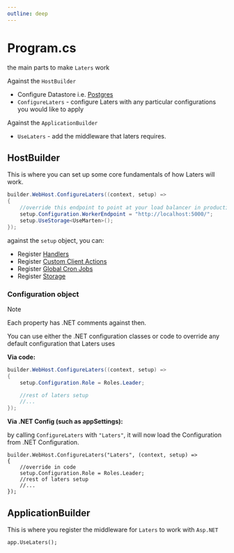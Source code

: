 ```yaml
---
outline: deep
---
```


# Program.cs

the main parts to make `Laters` work 

Against the `HostBuilder`

- Configure Datastore i.e. [Postgres](../storage/marten)
- `ConfigureLaters` - configure Laters with any particular configurations you would like to apply


Against the `ApplicationBuilder`

- `UseLaters` - add the middleware that laters requires.

## HostBuilder

This is where you can set up some core fundamentals of how Laters will work.

```csharp
builder.WebHost.ConfigureLaters((context, setup) =>
{
    //override this endpoint to point at your load balancer in production/when-deployed.
    setup.Configuration.WorkerEndpoint = "http://localhost:5000/"; 
    setup.UseStorage<UseMarten>();
});
```

against the `setup` object, you can:

- Register [Handlers](../processing/job-handler)
- Register [Custom Client Actions](../processing/custom-actions)
- Register [Global Cron Jobs](../scheduling/global-many-for-later)
- Register [Storage](../storage/marten)

### Configuration object

> [!NOTE]
> Each property has .NET comments against then.

You can use either the .NET configuration classes or code to override any default configuration that Laters uses

**Via code:**

```csharp
builder.WebHost.ConfigureLaters((context, setup) =>
{
    setup.Configuration.Role = Roles.Leader;

    //rest of laters setup
    //...
});
```

**Via .NET Config (such as appSettings):**

by calling `ConfigureLaters` with `"Laters"`, it will now load the Configuration from .NET Configuration.

```
builder.WebHost.ConfigureLaters("Laters", (context, setup) =>
{
    //override in code
    setup.Configuration.Role = Roles.Leader;
    //rest of laters setup
    //...
});
```

## ApplicationBuilder

This is where you register the middleware for `Laters` to work with `Asp.NET`

```
app.UseLaters();
```